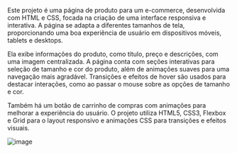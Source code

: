 Este projeto é uma página de produto para um e-commerce, desenvolvida com HTML e CSS, focada na criação de uma interface responsiva e interativa. 
A página se adapta a diferentes tamanhos de tela, proporcionando uma boa experiência de usuário em dispositivos móveis, tablets e desktops.

Ela exibe informações do produto, como título, preço e descrições, com uma imagem centralizada.
A página conta com seções interativas para seleção de tamanho e cor do produto, além de animações suaves para uma navegação mais agradável. 
Transições e efeitos de hover são usados para destacar interações, como ao passar o mouse sobre as opções de tamanho e cor.

Também há um botão de carrinho de compras com animações para melhorar a experiência do usuário. 
O projeto utiliza HTML5, CSS3, Flexbox e Grid para o layout responsivo e animações CSS para transições e efeitos visuais.

![image](https://github.com/user-attachments/assets/8b2365ad-dea3-4b40-9787-7640d68e8445)
